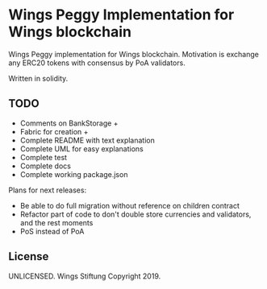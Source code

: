 # Wings Peggy Implementation for Wings blockchain

Wings Peggy implementation for Wings blockchain.
Motivation is exchange any ERC20 tokens with consensus by PoA validators.

Written in solidity.

## TODO
* Comments on BankStorage +
* Fabric for creation +
* Complete README with text explanation
* Complete UML for easy explanations
* Complete test
* Complete docs
* Complete working package.json

Plans for next releases:
* Be able to do full migration without reference on children contract
* Refactor part of code to don't double store currencies and validators, and the rest moments
* PoS instead of PoA

## License

UNLICENSED.
Wings Stiftung Copyright 2019.
